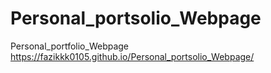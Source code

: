 # Personal_portsolio_Webpage
Personal_portfolio_Webpage
https://fazikkk0105.github.io/Personal_portsolio_Webpage/
